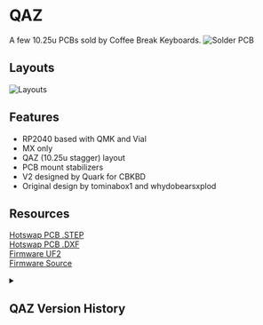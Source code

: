 # QAZ
A few 10.25u PCBs sold by Coffee Break Keyboards.
![Solder PCB](https://assets.bigcartel.com/product_images/274960217/6DB8E22A-5822-446B-BEC1-C102128D032B.jpeg)

## Layouts
![Layouts](https://assets.bigcartel.com/product_images/388571892/QAZLayouts.PNG)


## Features
- RP2040 based with QMK and Vial
- MX only
- QAZ (10.25u stagger) layout
- PCB mount stabilizers
- V2 designed by Quark for CBKBD
- Original design by tominabox1 and whydobearsxplod


## Resources
[Hotswap PCB .STEP](https://github.com/CoffeeBreakKeyboards/cbkbd-docs/qaz/qazv2hs.step)
<br>
[Hotswap PCB .DXF](https://github.com/CoffeeBreakKeyboards/cbkbd-docs/qaz/qazv2hs.dxf)
<br>
[Firmware UF2](https://github.com/CoffeeBreakKeyboards/cbkbd-docs/qaz/firmware/qazv2vial.uf2)
<br>
[Firmware Source](https://github.com/Armastardo/vial-qmk/tree/qw-develop/keyboards/quark_works/qaz_rp2040)


<details>
<summary><h2>QAZ Version History</h2></summary>

- v1.0
    - Initial Pro Micro design by tominabox1 and whydobearsxplod
    - Pro Micro only

- v1.5
    - First integrated design. Uses atmega32u4.
    - Curved. Edges! ![skyrimhead](https://i.ibb.co/xspwHHX/527-5271360-skyrim-helmet-png-skyrim-guard-helmet-png-transparent-2.png)

- v2.0
    - Hotswap and KS-33 variants introduced
    - All three variants moved to RP2040

</details>




